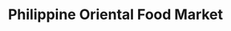 ---
title: "Philippine Oriental Food Market"
url: /toronto/philippine-oriental-food-market/
shop: supermarket
---